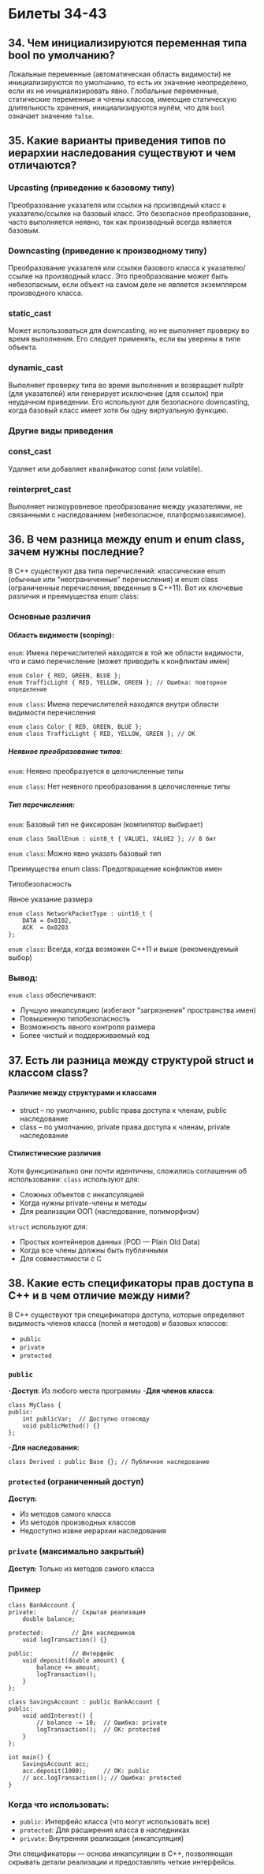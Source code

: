 # Билеты 34-43

## 34. Чем инициализируются переменная типа bool по умолчанию?

Локальные переменные (автоматическая область видимости) не инициализируются по умолчанию, то есть их значение неопределено, если их не инициализировать явно.
Глобальные переменные, статические переменные и члены классов, имеющие статическую длительность хранения, инициализируются нулём, что для `bool` означает значение `false`.

## 35. Какие варианты приведения типов по иерархии наследования существуют и чем отличаются?
### Upcasting (приведение к базовому типу)
Преобразование указателя или ссылки на производный класс к указателю/ссылке на базовый класс. Это безопасное преобразование, часто выполняется неявно, так как производный всегда является базовым.

### Downcasting (приведение к производному типу)
Преобразование указателя или ссылки базового класса к указателю/ссылке на производный класс. Это преобразование может быть небезопасным, если объект на самом деле не является экземпляром производного класса.

### static_cast
Может использоваться для downcasting, но не выполняет проверку во время выполнения. Его следует применять, если вы уверены в типе объекта.

### dynamic_cast
Выполняет проверку типа во время выполнения и возвращает nullptr (для указателей) или генерирует исключение (для ссылок) при неудачном приведении. Его используют для безопасного downcasting, когда базовый класс имеет хотя бы одну виртуальную функцию.

### Другие виды приведения

### const_cast
Удаляет или добавляет квалификатор const (или volatile).

### reinterpret_cast
Выполняет низкоуровневое преобразование между указателями, не связанными с наследованием (небезопасное, платформозависимое).



## 36. В чем разница между enum и enum class, зачем нужны последние?

В C++ существуют два типа перечислений: классические enum (обычные или "неограниченные" перечисления) и enum class (ограниченные перечисления, введенные в C++11). Вот их ключевые различия и преимущества enum class:

### Основные различия
#### Область видимости (scoping):
`enum`: Имена перечислителей находятся в той же области видимости, что и само перечисление (может приводить к конфликтам имен)

```
enum Color { RED, GREEN, BLUE };
enum TrafficLight { RED, YELLOW, GREEN }; // Ошибка: повторное определение
```

`enum class`: Имена перечислителей находятся внутри области видимости перечисления

```
enum class Color { RED, GREEN, BLUE };
enum class TrafficLight { RED, YELLOW, GREEN }; // OK
```

##### Неявное преобразование типов:
`enum`: Неявно преобразуется в целочисленные типы

`enum class`: Нет неявного преобразования в целочисленные типы

##### Тип перечисления:
`enum`: Базовый тип не фиксирован (компилятор выбирает)
```
enum class SmallEnum : uint8_t { VALUE1, VALUE2 }; // 8 бит
```
`enum class`: Можно явно указать базовый тип

Преимущества enum class:
Предотвращение конфликтов имен

Типобезопасность

Явное указание размера

```
enum class NetworkPacketType : uint16_t {
    DATA = 0x0102,
    ACK  = 0x0203
};
```

`enum class`: Всегда, когда возможен C++11 и выше (рекомендуемый выбор)

### Вывод:
`enum class` обеспечивают:
- Лучшую инкапсуляцию (избегают "загрязнения" пространства имен)
- Повышенную типобезопасность
- Возможность явного контроля размера
- Более чистый и поддерживаемый код


## 37. Есть ли разница между структурой struct и классом class?

#### Различие между структурами и классами
- struct – по умолчанию, public права доступа к членам, public
наследование
- class – по умолчанию, private права доступа к членам, private
наследование

#### Стилистические различия
Хотя функционально они почти идентичны, сложились соглашения об использовании:
`class` используют для:
- Сложных объектов с инкапсуляцией
- Когда нужны private-члены и методы
- Для реализации ООП (наследование, полиморфизм)

`struct` используют для:
- Простых контейнеров данных (POD — Plain Old Data)
- Когда все члены должны быть публичными
- Для совместимости с C


## 38. Какие есть спецификаторы прав доступа в C++ и в чем отличие между ними?
В C++ существуют три спецификатора доступа, которые определяют видимость членов класса (полей и методов) и базовых классов:
- `public`
- `private`
- `protected`

### `public`
-**Доступ**: Из любого места программы
-**Для членов класса**:
```
class MyClass {
public:
    int publicVar;  // Доступно отовсюду
    void publicMethod() {}
};
```
-**Для наследования:**
```
class Derived : public Base {}; // Публичное наследование
```

### `protected` (ограниченный доступ)
**Доступ:**
- Из методов самого класса
- Из методов производных классов
- Недоступно извне иерархии наследования

### `private` (максимально закрытый)
**Доступ:** Только из методов самого класса

### Пример
```
class BankAccount {
private:          // Скрытая реализация
    double balance;

protected:        // Для наследников
    void logTransaction() {}

public:           // Интерфейс
    void deposit(double amount) {
        balance += amount;
        logTransaction();
    }
};

class SavingsAccount : public BankAccount {
public:
    void addInterest() {
        // balance -= 10;  // Ошибка: private
        logTransaction();  // OK: protected
    }
};

int main() {
    SavingsAccount acc;
    acc.deposit(1000);     // OK: public
    // acc.logTransaction(); // Ошибка: protected
}
```
  
### Когда что использовать:
- `public`: Интерфейс класса (что могут использовать все)
- `protected`: Для расширения класса в наследниках
- `private`: Внутренняя реализация (инкапсуляция)
  
Эти спецификаторы — основа инкапсуляции в C++, позволяющая скрывать детали реализации и предоставлять четкие интерфейсы.













